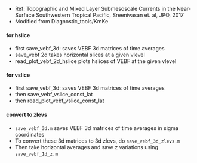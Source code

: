 * Ref: Topographic and Mixed Layer Submesoscale Currents in the Near-Surface Southwestern Tropical Pacific, Sreenivasan et. al, JPO, 2017
* Modified from Diagnostic_tools/KmKe

#### for hslice
* first save_vebf_3d: saves VEBF 3d matrices of time averages
* save_vebf 2d takes horizontal slices at a given vlevel
* read_plot_vebf_2d_hslice plots hslices of VEBF at the given vlevel
#### for vslice
* first save_vebf_3d: saves VEBF 3d matrices of time averages
* then save_vebf_vslice_const_lat
* then read_plot_vebf_vslice_const_lat 

#### convert to zlevs
* ```save_vebf_3d.m``` saves VEBF 3d matrices of time averages in sigma coordinates
* To convert these 3d matrices to 3d zlevs, do ```save_vebf_3d_zlevs.m```
* Then take horizontal averages and save z variations using ```save_vebf_1d_z.m``` 
